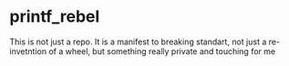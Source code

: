 # printf_rebel
This is not just a repo. It is a manifest to breaking standart, not just a re-invetntion of a wheel, but something really private and touching for me
